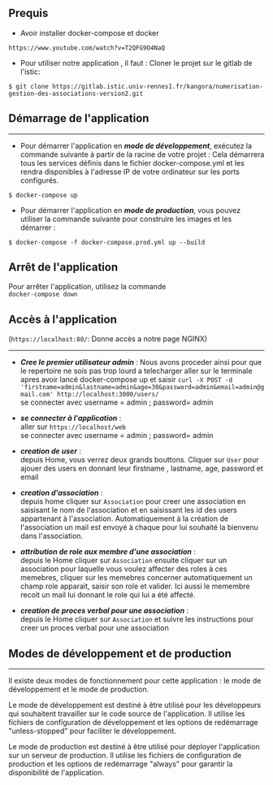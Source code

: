 ## Prequis
* Avoir installer docker-compose et docker
```
https://www.youtube.com/watch?v=T2QFG9O4NaQ

```

* Pour utiliser notre application , il faut :
Cloner le projet sur le gitlab de l'istic:
```
$ git clone https://gitlab.istic.univ-rennes1.fr/kangora/numerisation-gestion-des-associations-version2.git

```

## Démarrage de l'application
***

* Pour démarrer l'application en ***mode de développement***, exécutez la commande suivante à partir de la racine de votre projet :
Cela démarrera tous les services définis dans le fichier docker-compose.yml et les rendra disponibles à l'adresse IP de votre ordinateur sur les ports configurés.
```
$ docker-compose up
```

* Pour démarrer l'application en ***mode de production***, vous pouvez utiliser la commande suivante pour construire les images et les démarrer :
```
$ docker-compose -f docker-compose.prod.yml up --build
```

## Arrêt de l'application

Pour arrêter l'application, utilisez la commande  
```docker-compose down ```

## Accès à l'application 
(```https://localhost:80/```: Donne accès a notre page NGINX)
***
* ***Cree le premier utilisateur admin*** : Nous avons proceder ainsi pour que le repertoire ne sois pas trop lourd a telecharger
 aller sur le terminale apres avoir lancé docker-compose up et saisir 
```curl -X POST -d 'firstname=admin&lastname=admin&age=30&password=admin&email=admin@gmail.com' http://localhost:3000/users/```  
 se connecter avec username = admin ; password= admin

* ***se connecter à l'application*** :  
 aller sur ```https://localhost/web```  
 se connecter avec username = admin ; password= admin

* ***creation de user*** :  
depuis Home, vous verrez deux grands bouttons. Cliquer sur ```User``` pour ajouer des users en donnant leur firstname , lastname, age, password et email 

* ***creation d'association*** :   
depuis home cliquer sur ```Association``` pour creer une association en saisisant le nom de l'association et en saisissant les id des users appartenant à l'association.
Automatiquement à la création de l'association un mail est envoyé à chaque pour lui souhaité la bienvenu dans l'association.

* ***attribution de role aux membre d'une association*** :  
depuis le Home cliquer sur ```Association``` ensuite cliquer sur un association pour laquelle vous voulez affecter des roles à ces memebres, cliquer sur les memebres concerner automatiquement un champ role apparait, saisir son role et valider. Ici aussi le memembre recoit un mail lui donnant le role qui lui a été affecté.

* ***creation de proces verbal pour une association*** :  
depuis le Home cliquer sur ```Association``` et suivre les instructions pour creer un proces verbal pour une association

## Modes de développement et de production
***
Il existe deux modes de fonctionnement pour cette application : le mode de développement et le mode de production.

Le mode de développement est destiné à être utilisé pour les développeurs qui souhaitent travailler sur le code source de l'application. Il utilise les fichiers de configuration de développement et les options de redémarrage "unless-stopped" pour faciliter le développement.

Le mode de production est destiné à être utilisé pour déployer l'application sur un serveur de production. Il utilise les fichiers de configuration de production et les options de redémarrage "always" pour garantir la disponibilité de l'application.
